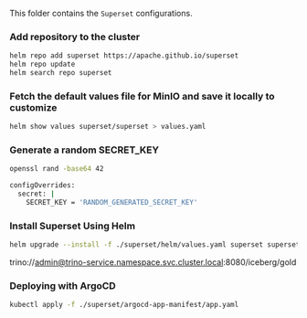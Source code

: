 This folder contains the `Superset` configurations.

### Add repository to the cluster
```sh
helm repo add superset https://apache.github.io/superset
helm repo update
helm search repo superset
```
### Fetch the default values file for MinIO and save it locally to customize
```sh
helm show values superset/superset > values.yaml
```

### Generate a random SECRET_KEY
```sh
openssl rand -base64 42

configOverrides:
  secret: |
    SECRET_KEY = 'RANDOM_GENERATED_SECRET_KEY'
```

### Install Superset Using Helm
```sh
helm upgrade --install -f ./superset/helm/values.yaml superset superset/superset --namespace dataviz --create-namespace --version 0.12.11
```

trino://admin@trino-service.namespace.svc.cluster.local:8080/iceberg/gold


### Deploying with ArgoCD
```sh
kubectl apply -f ./superset/argocd-app-manifest/app.yaml
```
